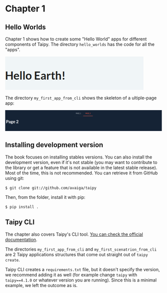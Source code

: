 # Chapter 1

## Hello Worlds

Chapter 1 shows how to create some "Hello World" apps for different components of Taipy. The directory `hello_worlds` has the code for all the "apps". 

![](./img/hello_earth.png)

The directory `my_first_app_from_cli` shows the skeleton of a ultiple-page app:

![](./img/multi_pages.png)

## Installing development version

The book focuses on installing stables versions. You can also install the development version, even if it's not stable (you may want to contribute to the library or get a feature that is not available in the latest stable release). Most of the time, this is not recommended.
You can retrieve it from GitHub using git: 

```
$ git clone git://github.com/avaiga/taipy
```
Then, from the folder, install it with pip:

```
$ pip install .
```


## Taipy CLI

The chapter also covers Taipy's CLI tool. [You can check the official documentation](https://docs.taipy.io/en/latest/manuals/cli/). 

The directories `my_first_app_from_cli` and `my_first_scenatrion_from_cli` are 2 Taipy applications structures that come out straight out of `taipy create`.

Taipy CLI creates a `requirements.txt` file, but it doesn't specify the version, we recommend adding it as well (for example change `taipy` with `taipy==4.1.0` or whatever version you are running). Since this is a minimal example, we left the outcome as is.
